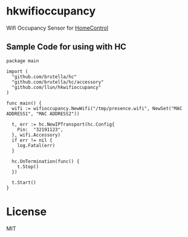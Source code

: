 # hkwifioccupancy

Wifi Occupancy Sensor for [HomeControl](https://github.com/brutella/hc)

## Sample Code for using with HC

```golang
package main

import (
  "github.com/brutella/hc"
  "github.com/brutella/hc/accessory"
  "github.com/llun/hkwifioccupancy"
)

func main() {
  wifi := wifioccupancy.NewWifi("/tmp/presence.wifi", NewSet("MAC ADDRESS1", "MAC ADDRESS2"))

  t, err := hc.NewIPTransport(hc.Config{
    Pin:  "32191123",
  }, wifi.Accessory)
  if err != nil {
    log.Fatal(err)
  }

  hc.OnTermination(func() {
    t.Stop()
  })

  t.Start()
}
```

# License

MIT
